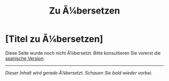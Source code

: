 ﻿---
title: [Zu Ã¼bersetzen]
---

<!-- TODO: translation missing - German version -->

# [Titel zu Ã¼bersetzen]

Diese Seite wurde noch nicht Ã¼bersetzt. Bitte konsultieren Sie vorerst die [spanische Version](/es/mitos-educacion).

---

*Dieser Inhalt wird gerade Ã¼bersetzt. Schauen Sie bald wieder vorbei.*

